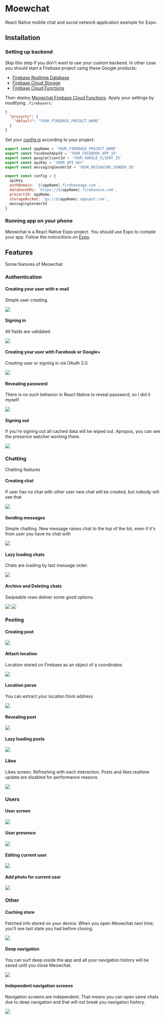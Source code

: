 # Moewchat
React Native mobile chat and social network application example for Expo.

## Installation

### Setting up backend
Skip this step if you don't want to use your custom backend. In other case you should start a Firebase project using these Google products:
* [Firebase Realtime Database](https://firebase.google.com/products/realtime-database/)
* [Firebase Cloud Storage](https://firebase.google.com/products/storage/)
* [Firebase Cloud Functions](https://firebase.google.com/products/functions/)

Then deploy [Meowchat Firebase Cloud Functions](https://github.com/omiceron/firebase-functions-example). Apply your settings by modifying `.firebaserc`:
```json
{
  "projects": {
    "default": "YOUR_FIREBASE_PROJECT_NAME"
  }
}
```

Set your [config.js](src/config.js) according to your project:
```js
export const appName = 'YOUR_FIREBASE_PROJECT_NAME'
export const facebookAppId = 'YOUR_FACEBOOK_APP_ID'
export const googleClientId = 'YOUR_GOOGLE_CLIENT_ID'
export const apiKey = 'YOUR_API_KEY'
export const messagingSenderId = 'YOUR_MESSAGING_SENDER_ID'

export const config = {
  apiKey,
  authDomain: `${appName}.firebaseapp.com`,
  databaseURL: `https://${appName}.firebaseio.com`,
  projectId: appName,
  storageBucket: `gs://${appName}.appspot.com`,
  messagingSenderId
}
```
### Running app on your phone
Meowchat is a React Native Expo project. You should use Expo to compile your app. Follow the instructions on [Expo](https://expo.io/).

## Features
Some features of Meowchat
### Authentication
#### Creating your user with e-mail
Simple user creating.

![](https://media.giphy.com/media/9xcvP1RryNHX3KQUDu/giphy.gif)

#### Signing in
All fields are validated.

![](https://media.giphy.com/media/2sbLWwUPztCxPq21Cv/giphy.gif)

#### Creating your user with Facebook or Google+
Creating user or signing in via OAuth 2.0.

![](https://media.giphy.com/media/woeRYRKL4f9mZ0Nv20/giphy.gif)

#### Revealing password
There is no such behavior in React Native to reveal password, so I did it myself.

![](https://media.giphy.com/media/iee6cDJjplRxryzc1w/giphy.gif)

#### Signing out
If you're signing out all cached data will be wiped out. Apropos, you can see the presence watcher working there.

![](https://media.giphy.com/media/5SBLekZH5RPMMDOFOW/giphy.gif)

### Chatting
Chatting features

#### Creating chat
If user has no chat with other user new chat will be created, but nobody will see that

![](https://media.giphy.com/media/ScBNh9A3UPabj7eFjB/giphy.gif)

#### Sending messages
Simple chatting. New message raises chat to the top of the list, even if it's from user you have no chat with

![](https://media.giphy.com/media/xWfaOMKpqRd2UPsJzc/giphy.gif)

#### Lazy loading chats
Chats are loading by last message order.

![](https://media.giphy.com/media/ReBwkQvACPKkUslvkf/giphy.gif)

#### Archive and Deleting chats
Swipeable rows deliver some good options.

![](https://media.giphy.com/media/KyyZakKyp8TB6MQP5X/giphy.gif)
![](https://media.giphy.com/media/jy1RFIdpQ6yiD14MKB/giphy.gif)

### Posting

#### Creating post

![](https://media.giphy.com/media/23dQTW9QPAJTYATE7B/giphy.gif)

#### Attach location
Location stored on Firebase as an object of a coordinates

![](https://media.giphy.com/media/d2S8bKdxqSVKc1oKsd/giphy.gif)

#### Location parse
You can extract your location from address

![](https://media.giphy.com/media/9rlv85NylAXvcmDfvv/giphy.gif)

#### Revealing post

![](https://media.giphy.com/media/1hMaBK8zJCb4ea8Eum/giphy.gif)

#### Lazy loading posts

![](https://media.giphy.com/media/2SYqtUZVygVt81e6qV/giphy.gif)

#### Likes
Likes screen. Refreshing with each interaction. Posts and likes realtime update are disabled for performance reasons.

![](https://media.giphy.com/media/8Z5Ozn2IYm0Zi46nZ1/giphy.gif)

### Users

#### User screen

![](https://media.giphy.com/media/31WWI0XlrHuqyOfamK/giphy.gif)

#### User presence

![](https://media.giphy.com/media/yN5yGzdzMx1ulBB2My/giphy.gif)

#### Editing current user

![](https://media.giphy.com/media/33G91Npxpg7GjQxnLK/giphy.gif)

#### Add photo for current user

![](https://media.giphy.com/media/9oI623JG6TIzvOOFe5/giphy.gif)

### Other
#### Caching store
Fetched info stored on your device. When you open Meowchat next time, you'll see last state you had before closing.

![](https://media.giphy.com/media/1yMPVby8mafX2nprpN/giphy.gif)

#### Deep navigation
You can surf deep inside the app and all your navigation history will be saved until you close Meowchat.

![](https://media.giphy.com/media/TgFmTo7K3c0NSkLzy5/giphy.gif)

#### Independent navigation screens
Navigation screens are independent. That means you can open same chats due to deep navigation and that will not break you navigation history.

![](https://media.giphy.com/media/2sYDjdZ9tppLsJtrPK/giphy.gif)
